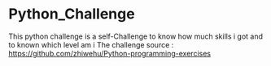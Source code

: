 # Python_Challenge
This python challenge is a self-Challenge to know how much skills i got and to known which level am i
The challenge source : https://github.com/zhiwehu/Python-programming-exercises
